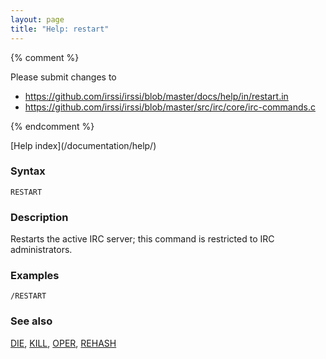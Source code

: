 ```yaml
---
layout: page
title: "Help: restart"
---
```


{% comment %}

Please submit changes to
- https://github.com/irssi/irssi/blob/master/docs/help/in/restart.in
- https://github.com/irssi/irssi/blob/master/src/irc/core/irc-commands.c


{% endcomment %}
<nav markdown="1">
[Help index](/documentation/help/)
</nav>

### Syntax ###

<div class="highlight irssisyntax"><pre style="\-\-cmdlen:-2ch"><code><span class="synB">RESTART</span></code></pre></div>



### Description ###

Restarts the active IRC server; this command is restricted to IRC
administrators.

### Examples ###

    /RESTART

### See also ###
[DIE](/documentation/help/die/), [KILL](/documentation/help/kill/), [OPER](/documentation/help/oper/), [REHASH](/documentation/help/rehash/)

